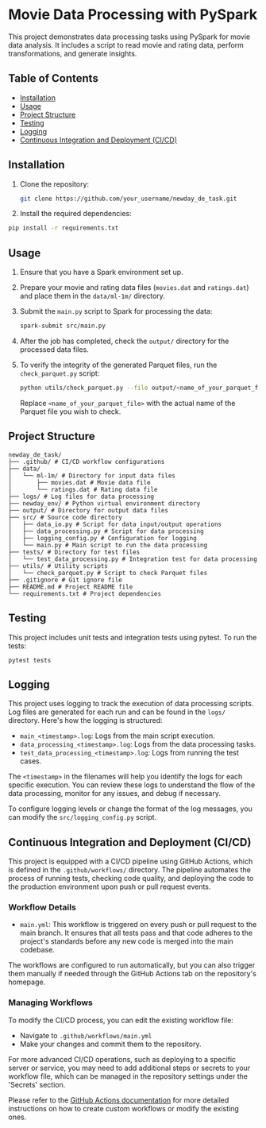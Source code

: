 # Movie Data Processing with PySpark

This project demonstrates data processing tasks using PySpark for movie data analysis. It includes a script to read movie and rating data, perform transformations, and generate insights.

## Table of Contents

- [Installation](#installation)
- [Usage](#usage)
- [Project Structure](#project-structure)
- [Testing](#testing)
- [Logging](#logging)
- [Continuous Integration and Deployment (CI/CD)](#continuous-integration-and-deployment-cicd)

## Installation

1. Clone the repository:

   ```bash
   git clone https://github.com/your_username/newday_de_task.git
   ```

2. Install the required dependencies:

```bash
pip install -r requirements.txt
```

## Usage

1. Ensure that you have a Spark environment set up.
2. Prepare your movie and rating data files (`movies.dat` and `ratings.dat`) and place them in the `data/ml-1m/` directory.
3. Submit the `main.py` script to Spark for processing the data:

   ```bash
   spark-submit src/main.py
   ```

4. After the job has completed, check the `output/` directory for the processed data files.

5. To verify the integrity of the generated Parquet files, run the `check_parquet.py` script:

   ```bash
   python utils/check_parquet.py --file output/<name_of_your_parquet_file>
   ```

   Replace `<name_of_your_parquet_file>` with the actual name of the Parquet file you wish to check.

## Project Structure

```
newday_de_task/
├── .github/ # CI/CD workflow configurations
├── data/
│   └── ml-1m/ # Directory for input data files
│       ├── movies.dat # Movie data file
│       └── ratings.dat # Rating data file
├── logs/ # Log files for data processing
├── newday_env/ # Python virtual environment directory
├── output/ # Directory for output data files
├── src/ # Source code directory
│   ├── data_io.py # Script for data input/output operations
│   ├── data_processing.py # Script for data processing
│   ├── logging_config.py # Configuration for logging
│   └── main.py # Main script to run the data processing
├── tests/ # Directory for test files
│   └── test_data_processing.py # Integration test for data processing
├── utils/ # Utility scripts
│   └── check_parquet.py # Script to check Parquet files
├── .gitignore # Git ignore file
├── README.md # Project README file
└── requirements.txt # Project dependencies
```

## Testing

This project includes unit tests and integration tests using pytest. To run the tests:

```
pytest tests
```

## Logging

This project uses logging to track the execution of data processing scripts. Log files are generated for each run and can be found in the `logs/` directory. Here's how the logging is structured:

- `main_<timestamp>.log`: Logs from the main script execution.
- `data_processing_<timestamp>.log`: Logs from the data processing tasks.
- `test_data_processing_<timestamp>.log`: Logs from running the test cases.

The `<timestamp>` in the filenames will help you identify the logs for each specific execution. You can review these logs to understand the flow of the data processing, monitor for any issues, and debug if necessary.

To configure logging levels or change the format of the log messages, you can modify the `src/logging_config.py` script.

## Continuous Integration and Deployment (CI/CD)

This project is equipped with a CI/CD pipeline using GitHub Actions, which is defined in the `.github/workflows/` directory. The pipeline automates the process of running tests, checking code quality, and deploying the code to the production environment upon push or pull request events.

### Workflow Details

- `main.yml`: This workflow is triggered on every push or pull request to the main branch. It ensures that all tests pass and that code adheres to the project's standards before any new code is merged into the main codebase.

The workflows are configured to run automatically, but you can also trigger them manually if needed through the GitHub Actions tab on the repository's homepage.

### Managing Workflows

To modify the CI/CD process, you can edit the existing workflow file:

- Navigate to `.github/workflows/main.yml`
- Make your changes and commit them to the repository.

For more advanced CI/CD operations, such as deploying to a specific server or service, you may need to add additional steps or secrets to your workflow file, which can be managed in the repository settings under the 'Secrets' section.

Please refer to the [GitHub Actions documentation](https://docs.github.com/en/actions) for more detailed instructions on how to create custom workflows or modify the existing ones.
